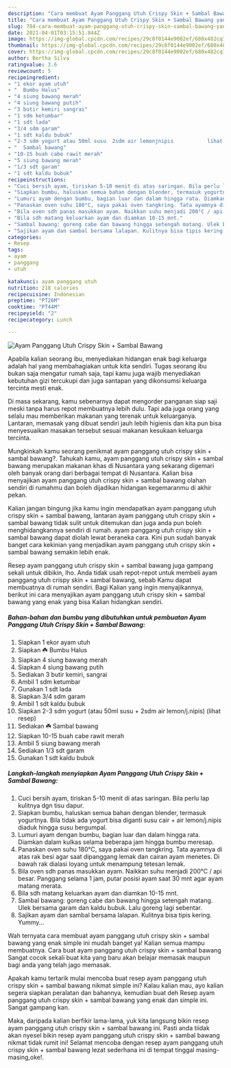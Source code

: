 ```yaml
---
description: "Cara membuat Ayam Panggang Utuh Crispy Skin + Sambal Bawang yang nikmat dan Mudah Dibuat"
title: "Cara membuat Ayam Panggang Utuh Crispy Skin + Sambal Bawang yang nikmat dan Mudah Dibuat"
slug: 784-cara-membuat-ayam-panggang-utuh-crispy-skin-sambal-bawang-yang-nikmat-dan-mudah-dibuat
date: 2021-04-01T03:15:51.844Z
image: https://img-global.cpcdn.com/recipes/29c8f0144e9002ef/680x482cq70/ayam-panggang-utuh-crispy-skin-sambal-bawang-foto-resep-utama.jpg
thumbnail: https://img-global.cpcdn.com/recipes/29c8f0144e9002ef/680x482cq70/ayam-panggang-utuh-crispy-skin-sambal-bawang-foto-resep-utama.jpg
cover: https://img-global.cpcdn.com/recipes/29c8f0144e9002ef/680x482cq70/ayam-panggang-utuh-crispy-skin-sambal-bawang-foto-resep-utama.jpg
author: Bertha Silva
ratingvalue: 3.6
reviewcount: 5
recipeingredient:
- "1 ekor ayam utuh"
- "  Bumbu Halus"
- "4 siung bawang merah"
- "4 siung bawang putih"
- "3 butir kemiri sangrai"
- "1 sdm ketumbar"
- "1 sdt lada"
- "3/4 sdm garam"
- "1 sdt kaldu bubuk"
- "2-3 sdm yogurt atau 50ml susu  2sdm air lemonjnipis           lihat resep"
- "  Sambal bawang"
- "10-15 buah cabe rawit merah"
- "5 siung bawang merah"
- "1/3 sdt garam"
- "1 sdt kaldu bubuk"
recipeinstructions:
- "Cuci bersih ayam, tiriskan 5-10 menit di atas saringan. Bila perlu lap kulitnya dgn tisu dapur."
- "Siapkan bumbu, haluskan semua bahan dengan blender, termasuk yogurtnya. Bila tidak ada yogurt bisa diganti susu cair + air lemon/j.nipis diaduk hingga susu bergumpal."
- "Lumuri ayam dengan bumbu, bagian luar dan dalam hingga rata. Diamkan dalam kulkas selama beberapa jam hingga bumbu meresap."
- "Panaskan oven suhu 180°C, saya pakai oven tangkring. Tata ayamnya di atas rak besi agar saat dipanggang lemak dan cairan ayam menetes. Di bawah rak dialasi loyang untuk menampung tetesan lemak."
- "Bila oven sdh panas masukkan ayam. Naikkan suhu menjadi 200°C / api besar. Panggang selama 1 jam, putar posisi ayam saat 30 mnt agar ayam matang merata."
- "Bila sdh matang keluarkan ayam dan diamkan 10-15 mnt."
- "Sambal bawang: goreng cabe dan bawang hingga setengah matang. Ulek bersama garam dan kaldu bubuk. Lalu goreng lagi sebentar."
- "Sajikan ayam dan sambal bersama lalapan. Kulitnya bisa tipis kering. Yummy..."
categories:
- Resep
tags:
- ayam
- panggang
- utuh

katakunci: ayam panggang utuh 
nutrition: 218 calories
recipecuisine: Indonesian
preptime: "PT26M"
cooktime: "PT44M"
recipeyield: "2"
recipecategory: Lunch

---
```



![Ayam Panggang Utuh Crispy Skin + Sambal Bawang](https://img-global.cpcdn.com/recipes/29c8f0144e9002ef/680x482cq70/ayam-panggang-utuh-crispy-skin-sambal-bawang-foto-resep-utama.jpg)

Apabila kalian seorang ibu, menyediakan hidangan enak bagi keluarga adalah hal yang membahagiakan untuk kita sendiri. Tugas seorang ibu bukan saja mengatur rumah saja, tapi kamu juga wajib menyediakan kebutuhan gizi tercukupi dan juga santapan yang dikonsumsi keluarga tercinta mesti enak.

Di masa  sekarang, kamu sebenarnya dapat mengorder panganan siap saji meski tanpa harus repot membuatnya lebih dulu. Tapi ada juga orang yang selalu mau memberikan makanan yang terenak untuk keluarganya. Lantaran, memasak yang dibuat sendiri jauh lebih higienis dan kita pun bisa menyesuaikan masakan tersebut sesuai makanan kesukaan keluarga tercinta. 



Mungkinkah kamu seorang penikmat ayam panggang utuh crispy skin + sambal bawang?. Tahukah kamu, ayam panggang utuh crispy skin + sambal bawang merupakan makanan khas di Nusantara yang sekarang digemari oleh banyak orang dari berbagai tempat di Nusantara. Kalian bisa menyajikan ayam panggang utuh crispy skin + sambal bawang olahan sendiri di rumahmu dan boleh dijadikan hidangan kegemaranmu di akhir pekan.

Kalian jangan bingung jika kamu ingin mendapatkan ayam panggang utuh crispy skin + sambal bawang, lantaran ayam panggang utuh crispy skin + sambal bawang tidak sulit untuk ditemukan dan juga anda pun boleh menghidangkannya sendiri di rumah. ayam panggang utuh crispy skin + sambal bawang dapat diolah lewat beraneka cara. Kini pun sudah banyak banget cara kekinian yang menjadikan ayam panggang utuh crispy skin + sambal bawang semakin lebih enak.

Resep ayam panggang utuh crispy skin + sambal bawang juga gampang sekali untuk dibikin, lho. Anda tidak usah repot-repot untuk membeli ayam panggang utuh crispy skin + sambal bawang, sebab Kamu dapat membuatnya di rumah sendiri. Bagi Kalian yang ingin menyajikannya, berikut ini cara menyajikan ayam panggang utuh crispy skin + sambal bawang yang enak yang bisa Kalian hidangkan sendiri.

<!--inarticleads1-->

##### Bahan-bahan dan bumbu yang dibutuhkan untuk pembuatan Ayam Panggang Utuh Crispy Skin + Sambal Bawang:

1. Siapkan 1 ekor ayam utuh
1. Siapkan  ☘️ Bumbu Halus
1. Siapkan 4 siung bawang merah
1. Siapkan 4 siung bawang putih
1. Sediakan 3 butir kemiri, sangrai
1. Ambil 1 sdm ketumbar
1. Gunakan 1 sdt lada
1. Siapkan 3/4 sdm garam
1. Ambil 1 sdt kaldu bubuk
1. Siapkan 2-3 sdm yogurt (atau 50ml susu + 2sdm air lemon/j.nipis)           (lihat resep)
1. Sediakan  ☘️ Sambal bawang
1. Siapkan 10-15 buah cabe rawit merah
1. Ambil 5 siung bawang merah
1. Sediakan 1/3 sdt garam
1. Gunakan 1 sdt kaldu bubuk




<!--inarticleads2-->

##### Langkah-langkah menyiapkan Ayam Panggang Utuh Crispy Skin + Sambal Bawang:

1. Cuci bersih ayam, tiriskan 5-10 menit di atas saringan. Bila perlu lap kulitnya dgn tisu dapur.
1. Siapkan bumbu, haluskan semua bahan dengan blender, termasuk yogurtnya. Bila tidak ada yogurt bisa diganti susu cair + air lemon/j.nipis diaduk hingga susu bergumpal.
1. Lumuri ayam dengan bumbu, bagian luar dan dalam hingga rata. Diamkan dalam kulkas selama beberapa jam hingga bumbu meresap.
1. Panaskan oven suhu 180°C, saya pakai oven tangkring. Tata ayamnya di atas rak besi agar saat dipanggang lemak dan cairan ayam menetes. Di bawah rak dialasi loyang untuk menampung tetesan lemak.
1. Bila oven sdh panas masukkan ayam. Naikkan suhu menjadi 200°C / api besar. Panggang selama 1 jam, putar posisi ayam saat 30 mnt agar ayam matang merata.
1. Bila sdh matang keluarkan ayam dan diamkan 10-15 mnt.
1. Sambal bawang: goreng cabe dan bawang hingga setengah matang. Ulek bersama garam dan kaldu bubuk. Lalu goreng lagi sebentar.
1. Sajikan ayam dan sambal bersama lalapan. Kulitnya bisa tipis kering. Yummy...




Wah ternyata cara membuat ayam panggang utuh crispy skin + sambal bawang yang enak simple ini mudah banget ya! Kalian semua mampu membuatnya. Cara buat ayam panggang utuh crispy skin + sambal bawang Sangat cocok sekali buat kita yang baru akan belajar memasak maupun bagi anda yang telah jago memasak.

Apakah kamu tertarik mulai mencoba buat resep ayam panggang utuh crispy skin + sambal bawang nikmat simple ini? Kalau kalian mau, ayo kalian segera siapkan peralatan dan bahannya, kemudian buat deh Resep ayam panggang utuh crispy skin + sambal bawang yang enak dan simple ini. Sangat gampang kan. 

Maka, daripada kalian berfikir lama-lama, yuk kita langsung bikin resep ayam panggang utuh crispy skin + sambal bawang ini. Pasti anda tiidak akan nyesel bikin resep ayam panggang utuh crispy skin + sambal bawang nikmat tidak rumit ini! Selamat mencoba dengan resep ayam panggang utuh crispy skin + sambal bawang lezat sederhana ini di tempat tinggal masing-masing,oke!.

